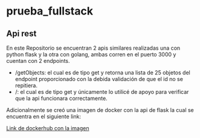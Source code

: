 # prueba_fullstack

## Api rest
 En este Repositorio se encuentran 2 apis similares realizadas una con python flask y la otra con golang, ambas corren en el puerto 3000 y cuentan con 2 endpoints.
* /getObjects: el cual es de tipo get y retorna una lista de 25 objetos del endpoint proporcionado con la debida validación de que el id no se repitiera.
* /: el cual es de tipo get y únicamente lo utilicé de apoyo para verificar que la api funcionara correctamente.

 Adicionalmente se creó una imagen de docker con la api de flask la cual se encuentra en el siguiente link: 

[Link de dockerhub con la imagen](https://hub.docker.com/r/jona1403/flaskapi)
